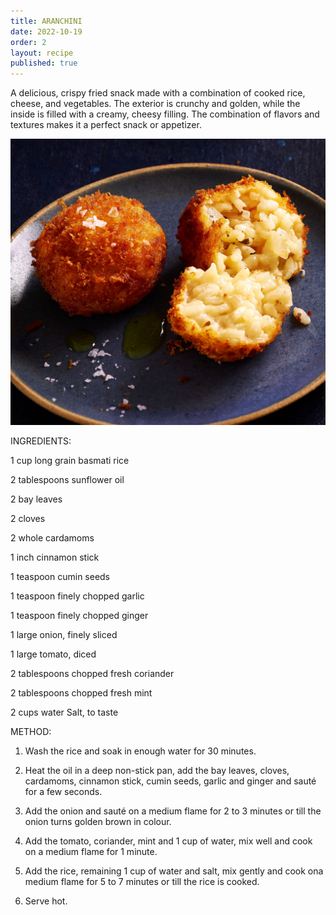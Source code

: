 ```yaml
---
title: ARANCHINI
date: 2022-10-19
order: 2
layout: recipe
published: true
---
```

A delicious, crispy fried snack made with a combination of cooked rice, cheese, and vegetables. The exterior is crunchy and golden, while the inside is filled with a creamy, cheesy filling. The combination of flavors and textures makes it a perfect snack or appetizer.

![Delicious Plate of Toast, Blueberries and Bananas, covered in sticky maple syrup](../uploads/truffle-arancini-933c2ac.jpeg "Photo by Joseph Smart")



INGREDIENTS: 

1 cup long grain basmati rice

 2 tablespoons sunflower oil 

2 bay leaves 

2 cloves 

2 whole cardamoms 

1 inch cinnamon stick 

1 teaspoon cumin seeds

1 teaspoon finely chopped garlic 

1 teaspoon finely chopped ginger 

1 large onion, finely sliced 

1 large tomato, diced 

2 tablespoons chopped fresh coriander

 2 tablespoons chopped fresh mint 

2 cups water Salt, to taste 

METHOD: 

1. Wash the rice and soak in enough water for 30 minutes. 


2. Heat the oil in a deep non-stick pan, add the bay leaves, cloves, cardamoms, cinnamon stick, cumin seeds, garlic and ginger and sauté for a few seconds. 


3. Add the onion and sauté on a medium flame for 2 to 3 minutes or till the onion turns golden brown in colour. 


4. Add the tomato, coriander, mint and 1 cup of water, mix well and cook on a medium flame for 1 minute.


5. Add the rice, remaining 1 cup of water and salt, mix gently and cook ona medium flame for 5 to 7 minutes or till the rice is cooked.


6. Serve hot.